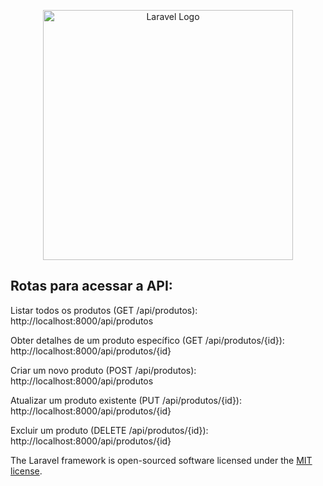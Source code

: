 <p align="center"><a href="https://laravel.com" target="_blank"><img src="https://raw.githubusercontent.com/laravel/art/master/logo-lockup/5%20SVG/2%20CMYK/1%20Full%20Color/laravel-logolockup-cmyk-red.svg" width="400" alt="Laravel Logo"></a></p>


## Rotas para acessar a API:

<p>Listar todos os produtos (GET /api/produtos): http://localhost:8000/api/produtos</P>
<p>Obter detalhes de um produto específico (GET /api/produtos/{id}): http://localhost:8000/api/produtos/{id}</p>
<p>Criar um novo produto (POST /api/produtos): http://localhost:8000/api/produtos</p>
<p>Atualizar um produto existente (PUT /api/produtos/{id}): http://localhost:8000/api/produtos/{id}</p>
<p>Excluir um produto (DELETE /api/produtos/{id}): http://localhost:8000/api/produtos/{id}</p>


The Laravel framework is open-sourced software licensed under the [MIT license](https://opensource.org/licenses/MIT).
